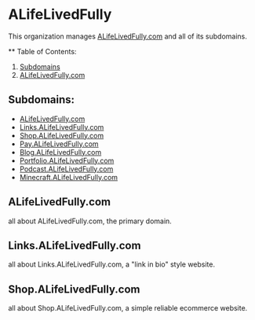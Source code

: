 # ALifeLivedFully
This organization manages [ALifeLivedFully.com](https://ALifeLivedFully.com) and all of its subdomains.

** Table of Contents:
1. [Subdomains](#Subdomains)
1. [ALifeLivedFully.com](#Alifelivedfully-com)

## Subdomains:
- [ALifeLivedFully.com](https://ALifeLivedFully.com)  
- [Links.ALifeLivedFully.com](https://Links.ALifeLivedFully.com)  
- [Shop.ALifeLivedFully.com](https://Shop.ALifeLivedFully.com)  
- [Pay.ALifeLivedFully.com](https://Pay.ALifeLivedFully.com)  
- [Blog.ALifeLivedFully.com](https://Blog.ALifeLivedFully.com)  
- [Portfolio.ALifeLivedFully.com](https://Portfolio.ALifeLivedFully.com)  
- [Podcast.ALifeLivedFully.com](https://Podcast.ALifeLivedFully.com)  
- [Minecraft.ALifeLivedFully.com](https://Minecraft.ALifeLivedFully.com)  

## ALifeLivedFully.com  
all about ALifeLivedFully.com, the primary domain.

## Links.ALifeLivedFully.com  
all about Links.ALifeLivedFully.com, a "link in bio" style website.

## Shop.ALifeLivedFully.com  
all about Shop.ALifeLivedFully.com, a simple reliable ecommerce website.


<!--

**Here are some ideas to get you started:**

🙋‍♀️ A short introduction - what is your organization all about?
🌈 Contribution guidelines - how can the community get involved?
👩‍💻 Useful resources - where can the community find your docs? Is there anything else the community should know?
🍿 Fun facts - what does your team eat for breakfast?
🧙 Remember, you can do mighty things with the power of [Markdown](https://docs.github.com/github/writing-on-github/getting-started-with-writing-and-formatting-on-github/basic-writing-and-formatting-syntax)
-->
